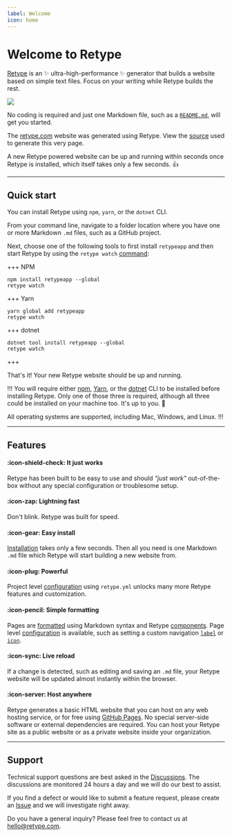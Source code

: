 ```yaml
---
label: Welcome
icon: home
---
```

# Welcome to Retype

[Retype](https://docs.rede-way.com/) is an :sparkles: ultra-high-performance :sparkles: generator that builds a website based on simple text files. Focus on your writing while Retype builds the rest.

![](static/retype-hero.svg)

No coding is required and just one Markdown file, such as a [`README.md`](https://www.makeareadme.com/), will get you started.

The [retype.com](https://retype.com/) website was generated using Retype. View the [source](https://github.com/retypeapp/retype/blob/main/README.md) used to generate this very page.

A new Retype powered website can be up and running within seconds once Retype is installed, which itself takes only a few seconds. :+1:

---

## Quick start

You can install Retype using `npm`, `yarn`, or the `dotnet` CLI.

From your command line, navigate to a folder location where you have one or more Markdown `.md` files, such as a GitHub project.

Next, choose one of the following tools to first install `retypeapp` and then start Retype by using the `retype watch` [command](guides/cli.md#retype-watch):

+++ NPM
```
npm install retypeapp --global
retype watch
```
+++ Yarn
```
yarn global add retypeapp
retype watch
```
+++ dotnet
```
dotnet tool install retypeapp --global
retype watch
```
+++

That's it! Your new Retype website should be up and running.

!!!
You will require either [npm](https://www.npmjs.com/get-npm), [Yarn](https://classic.yarnpkg.com/en/docs/install/), or the [dotnet](https://dotnet.microsoft.com/download/dotnet-core) CLI to be installed before installing Retype. Only one of those three is required, although all three could be installed on your machine too. It's up to you. :raised_hands:

All operating systems are supported, including Mac, Windows, and Linux.
!!!

---

## Features

#### :icon-shield-check: It just works

Retype has been built to be easy to use and should _"just work"_ out-of-the-box without any special configuration or troublesome setup.

#### :icon-zap: Lightning fast

Don't blink. Retype was built for speed.

#### :icon-gear: Easy install

[Installation](guides/getting-started.md) takes only a few seconds. Then all you need is one Markdown `.md` file which Retype will start building a new website from.

#### :icon-plug: Powerful

Project level [configuration](configuration/project.md) using `retype.yml` unlocks many more Retype features and customization.

#### :icon-pencil: Simple formatting

Pages are [formatted](guides/formatting.md) using Markdown syntax and Retype [components](components/readme.md). Page level [configuration](configuration/page.md) is available, such as setting a custom navigation [`label`](configuration/page.md#label) or [`icon`](configuration/page.md#icon).

#### :icon-sync: Live reload

If a change is detected, such as editing and saving an `.md` file, your Retype website will be updated almost instantly within the browser.

#### :icon-server: Host anywhere

Retype generates a basic HTML website that you can host on any web hosting service, or for free using [GitHub Pages](https://docs.github.com/en/github/working-with-github-pages/creating-a-github-pages-site). No special server-side software or external dependencies are required. You can host your Retype site as a public website or as a private website inside your organization.

---

## Support

Technical support questions are best asked in the [Discussions](https://github.com/retypeapp/retype/discussions). The discussions are monitored 24 hours a day and we will do our best to assist.

If you find a defect or would like to submit a feature request, please create an [Issue](https://github.com/retypeapp/retype/issues) and we will investigate right away.

Do you have a general inquiry? Please feel free to contact us at hello@retype.com.
